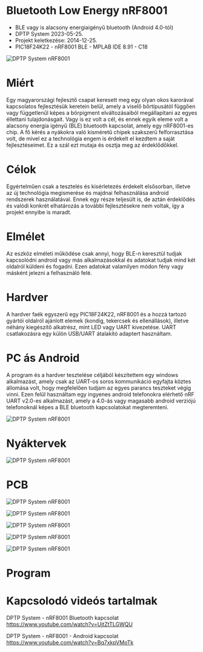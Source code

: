 # Bluetooth Low Energy nRF8001
* BLE vagy is alacsony energiaigényű bluetooth (Android 4.0-tól)
* DPTP System 2023-05-25.
* Projekt keletkezése: 2014-12-25.
* PIC18F24K22 - nRF8001 BLE - MPLAB IDE 8.91 - C18

![DPTP System nRF8001](https://github.com/DPTPSystem/nRF8001_BLE/blob/master/images/nrf8001_3.jpg "DPTP System nRF8001")

# Miért
Egy magyarországi fejlesztő csapat keresett meg egy olyan okos karorával kapcsolatos fejlesztésük keretein belül, amely a viselő bőrtípusától
függően vagy függetlenűl képes a börpigment elváltozásaiból megállapítani az egyes éllettani tulajdonásgait. Vagy is ez volt a cél, és ennek 
egyik eleme volt a alacsony energia igényű (BLE) bluetooth kapcsolat, amely egy nRF8001-es chip. A fő kérés a nyákokra való kisméretű chipek
szakszerű felforrasztása volt, de mivel ez a technológia engem is érdekelt el kezdtem a saját fejlesztéseimet. Ez a szál ezt mutaja és osztja
meg az érdeklődőkkel.

# Célok
Egyértelműen csak a tesztelés és kisérletezés érdekelt elsősorban, illetve az új technológia megismerése és majdnai felhasználása android rendszerek
használatával. Ennek egy része teljesült is, de aztán érdeklődés és valódi konkrét elhatározás a további fejlesztésekre nem voltak, így a 
projekt ennyibe is maradt.

# Elmélet
Az eszköz elméleti működése csak annyi, hogy BLE-n keresztül tudjak kapcsolódni android vagy más alkalmazásokkal és adatokat tudjak mind két oldalról 
küldeni és fogadni. Ezen adatokat valamilyen módon fény vagy másként jelezni a felhasználó felé.

# Hardver
A hardver faék egyszerű egy PIC18F24K22, nRF8001 és a hozzá tartozó gyártói oldalról ajánlott elemek (kondig, tekercsek és ellenállások), illetve 
néhány kiegészítő alkatrész, mint LED vagy UART kivezetése. UART csatlakozásra egy külön USB/UART átalakító adaptert használtam.

# PC ás Android
A program és a hardver tesztelése céljából készítettem egy windows alkalmazást, amely csak az UART-os soros kommunikáció egyfajta köztes állomása
volt, hogy megfelelően tudjam az egyes parancs teszteket végig vinni. Ezen felül használtam egy ingyenes android telefonokra elérhető nRF UART v2.0-es
alkalmazást, amely a 4.0-ás vagy magasabb android verziójú telefonoknál képes a BLE bluetooth kapcsolatokat megteremteni.

![DPTP System nRF8001](https://github.com/DPTPSystem/nRF8001_BLE/blob/master/images/14484406329764_b.jpg "DPTP System nRF8001")

# Nyáktervek

![DPTP System nRF8001](https://github.com/DPTPSystem/nRF8001_BLE/blob/master/images/nRF8001.PNG "DPTP System nRF8001")

# PCB

![DPTP System nRF8001](https://github.com/DPTPSystem/nRF8001_BLE/blob/master/images/nrf8001_1.jpg "DPTP System nRF8001")

![DPTP System nRF8001](https://github.com/DPTPSystem/nRF8001_BLE/blob/master/images/nrf8001_2.jpg "DPTP System nRF8001")

![DPTP System nRF8001](https://github.com/DPTPSystem/nRF8001_BLE/blob/master/images/nrf8001_5.jpg "DPTP System nRF8001")

![DPTP System nRF8001](https://github.com/DPTPSystem/nRF8001_BLE/blob/master/images/nrf8001_4.jpg "DPTP System nRF8001")

![DPTP System nRF8001](https://github.com/DPTPSystem/nRF8001_BLE/blob/master/images/nrf8001_6.jpg "DPTP System nRF8001")


# Program


# Kapcsolodó videós tartalmak
DPTP System - nRF8001 Bluetooth kapcsolat
https://www.youtube.com/watch?v=UjtZtTLGWQU

DPTP System - nRF8001 - Android kapcsolat
https://www.youtube.com/watch?v=Bq7xkpVMoTk
